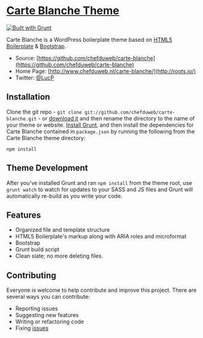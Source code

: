 # [Carte Blanche Theme](http://www.chefduweb.nl/carte-blanche)

[![Built with Grunt](https://cdn.gruntjs.com/builtwith.png)](http://gruntjs.com/)

Carte Blanche is a WordPress boilerplate theme based on [HTML5 Boilerplate](http://html5boilerplate.com/) & [Bootstrap](http://getbootstrap.com/). 

* Source: [https://github.com/chefduweb/carte-blanche](https://github.com/chefduweb/carte-blanche)
* Home Page: [http://www.chefduweb.nl/carte-blanche/](http://roots.io/)
* Twitter: [@LucP](https://twitter.com/LucP)

## Installation

Clone the git repo - `git clone git://github.com/chefduweb/carte-blanche.git` - or [download it](https://github.com/chefduweb/carte-blanche/zipball/master) and then rename the directory to the name of your theme or website. [Install Grunt](http://gruntjs.com/getting-started), and then install the dependencies for Carte Blanche contained in `package.json` by running the following from the Carte Blanche theme directory:

```
npm install
```

## Theme Development

After you've installed Grunt and ran `npm install` from the theme root, use `grunt watch` to watch for updates to your SASS and JS files and Grunt will automatically re-build as you write your code.


## Features

* Organized file and template structure
* HTML5 Boilerplate's markup along with ARIA roles and microformat
* Bootstrap
* Grunt build script
* Clean slate; no more deleting files.


## Contributing

Everyone is welcome to help contribute and improve this project. There are several ways you can contribute:

* Reporting issues
* Suggesting new features
* Writing or refactoring code
* Fixing [issues](https://github.com/chefduweb/carte-blanche/issues)
